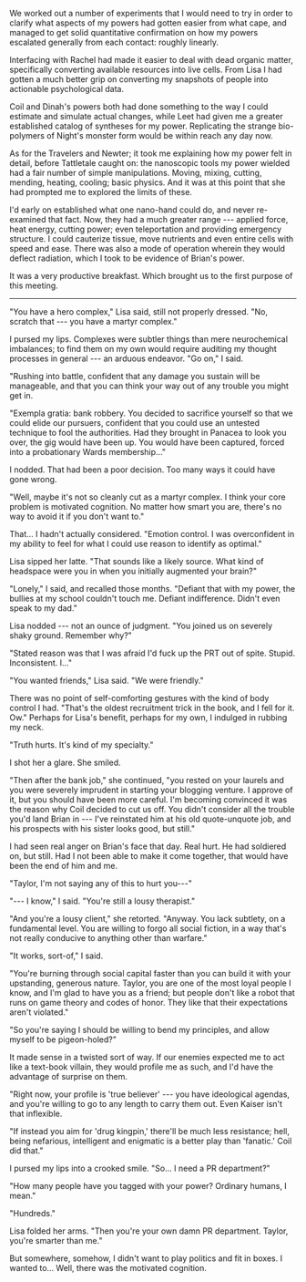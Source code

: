 We worked out a number of experiments that I would need to try in order to
clarify what aspects of my powers had gotten easier from what cape, and managed to get
solid quantitative confirmation on how my powers escalated generally from each contact:
roughly linearly.

Interfacing with Rachel had made it easier to deal with dead organic matter, specifically
converting available resources into live cells.
From Lisa I had gotten a much better grip on converting my snapshots of people into actionable
psychological data.

Coil and Dinah's powers both had done something to the way I could estimate and simulate
actual changes, while Leet had given me a greater established catalog of syntheses for 
my power. Replicating the strange bio-polymers of Night's monster form would be within reach
any day now.

As for the Travelers and Newter; it took me explaining how my power felt in detail, before
Tattletale caught on: the nanoscopic tools my power wielded had a fair number of simple manipulations.
Moving, mixing, cutting, mending, heating, cooling; basic physics. And it was at this point that
she had prompted me to explored the limits of these.

I'd early on established what one nano-hand could do, and never re-examined that fact. Now,
they had a much greater range --- applied force, heat energy, cutting power; even teleportation
and providing emergency structure. I could cauterize tissue, move nutrients
and even entire cells with speed and ease. There was also a mode of operation wherein they would
deflect radiation, which I took to be evidence of Brian's power.

It was a very productive breakfast. Which brought us to the first purpose of this meeting.

----

"You have a hero complex," Lisa said, still not properly dressed.
"No, scratch that --- you have a martyr complex."

I pursed my lips. Complexes were subtler things than mere neurochemical imbalances; to find
them on my own would require auditing my thought processes in general --- an arduous endeavor.
"Go on," I said.

"Rushing into battle, confident that any damage you sustain will be manageable, and
that you can think your way out of any trouble you might get in.

"Exempla gratia: bank robbery. You decided to sacrifice yourself so that we could elide
our pursuers, confident that you could use an untested technique to fool the authorities.
Had they brought in Panacea to look you over, the gig would have been up. You would have
been captured, forced into a probationary Wards membership..."

I nodded. That had been a poor decision. Too many ways it could have gone wrong.

"Well, maybe it's not so cleanly cut as a martyr complex. I think your core problem is motivated
cognition. No matter how smart you are, there's no way to avoid it if you don't want to."

That... I hadn't actually considered. "Emotion control. I was overconfident in my ability to
feel for what I could use reason to identify as optimal."

Lisa sipped her latte. "That sounds like a likely source. What kind of headspace were you in
when you initially augmented your brain?"

"Lonely," I said, and recalled those months. "Defiant that with my power, the bullies at
my school couldn't touch me. Defiant indifference. Didn't even speak to my dad."

Lisa nodded --- not an ounce of judgment. "You joined us on severely shaky ground. Remember why?"

"Stated reason was that I was afraid I'd fuck up the PRT out of spite. Stupid. Inconsistent. I..."

"You wanted friends," Lisa said. "We were friendly."

There was no point of self-comforting gestures with the kind of body control I had.
"That's the oldest recruitment trick in the book, and I fell for it. Ow." Perhaps for
Lisa's benefit, perhaps for my own, I indulged in rubbing my neck.

"Truth hurts. It's kind of my specialty."

I shot her a glare. She smiled.

"Then after the bank job," she continued, "you rested on your laurels and you were
severely imprudent in starting your blogging venture. I approve
of it, but you should have been more careful. I'm becoming convinced it was the reason why Coil
decided to cut us off. You didn't consider all the trouble you'd land Brian in --- I've reinstated him
at his old quote-unquote job, and his prospects with his sister looks good, but still."

I had seen real anger on Brian's face that day. Real hurt. He had soldiered on, but still.
Had I not been able to make it come together, that would have been the end of him and me.

"Taylor, I'm not saying any of this to hurt you---"

"--- I know," I said. "You're still a lousy therapist."

"And you're a lousy client," she retorted. "Anyway. You lack subtlety, on a fundamental level.
You are willing to forgo all social fiction, in a way that's not really conducive to anything
other than warfare."

"It works, sort-of," I said.

"You're burning through social capital faster than you can build it with your upstanding, generous nature.
Taylor, you are one of the most loyal people I know, and I'm glad to have you as a friend; but people don't
like a robot that runs on game theory and codes of honor. They like that their expectations aren't violated."

"So you're saying I should be willing to bend my principles, and allow myself to be pigeon-holed?"

It made sense in a twisted sort of way. If our enemies expected me to act like a text-book villain, they would
profile me as such, and I'd have the advantage of surprise on them.

"Right now, your profile is 'true believer' --- you have ideological agendas,
and you're willing to go to any length to carry them out. Even Kaiser isn't that inflexible.

"If instead you aim for 'drug kingpin,' there'll be much less resistance; hell, being nefarious, intelligent
and enigmatic is a better play than 'fanatic.' Coil did that."

I pursed my lips into a crooked smile. "So... I need a PR department?"

"How many people have you tagged with your power? Ordinary humans, I mean."

"Hundreds."

Lisa folded her arms. "Then you're your own damn PR department. Taylor, you're smarter than
me."

But somewhere, somehow, I didn't want to play politics and fit in boxes. I wanted to... Well,
there was the motivated cognition.

